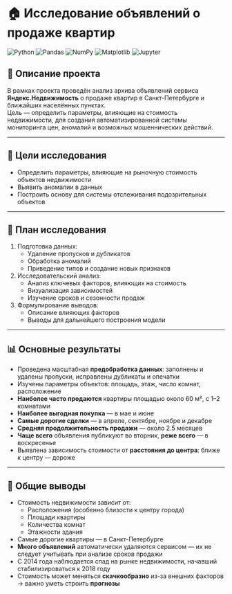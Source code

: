 # 🏠 Исследование объявлений о продаже квартир

![Python](https://img.shields.io/badge/Python-3.11-blue?logo=python)
![Pandas](https://img.shields.io/badge/Pandas-Data_Analysis-yellow?logo=pandas)
![NumPy](https://img.shields.io/badge/-NumPy-013243?logo=NumPy&logoColor=white)
![Matplotlib](https://img.shields.io/badge/Matplotlib-Visualization-orange?logo=matplotlib)
![Jupyter](https://img.shields.io/badge/Jupyter-Notebook-orange?logo=jupyter)

## 📌 Описание проекта

В рамках проекта проведён анализ архива объявлений сервиса **Яндекс.Недвижимость** о продаже квартир в Санкт-Петербурге и ближайших населённых пунктах.  
Цель — определить параметры, влияющие на стоимость недвижимости, для создания автоматизированной системы мониторинга цен, аномалий и возможных мошеннических действий.

---

## 🎯 Цели исследования

- Определить параметры, влияющие на рыночную стоимость объектов недвижимости
- Выявить аномалии в данных
- Построить основу для системы отслеживания подозрительных объектов

---

## 🧩 План исследования

1. Подготовка данных:
   - Удаление пропусков и дубликатов
   - Обработка аномалий
   - Приведение типов и создание новых признаков
2. Исследовательский анализ:
   - Анализ ключевых факторов, влияющих на стоимость
   - Визуализация зависимостей
   - Изучение сроков и сезонности продаж
3. Формулирование выводов:
   - Описание влияющих факторов
   - Выводы для дальнейшего построения модели

---

## 📊 Основные результаты

- Проведена масштабная **предобработка данных**: заполнены и удалены пропуски, исправлены дубликаты и опечатки  
- Изучены параметры объектов: площадь, этаж, число комнат, расположение  
- **Наиболее часто продаются** квартиры площадью около 60 м², с 1–2 комнатами  
- **Наиболее выгодная покупка** — в мае и июне  
- **Самые дорогие сделки** — в апреле, сентябре, ноябре и декабре  
- **Средняя продолжительность продажи** — около 2.5 месяцев  
- **Чаще всего** объявления публикуют во вторник, **реже всего** — в воскресенье  
- Выявлена зависимость стоимости от **расстояния до центра**: ближе к центру — дороже  

---

## 🧠 Общие выводы

- Стоимость недвижимости зависит от:
  - Расположения (особенно близости к центру города)
  - Площади квартиры
  - Количества комнат
  - Этажности здания
- Самые дорогие квартиры — в Санкт-Петербурге  
- **Много объявлений** автоматически удаляются сервисом — их не следует учитывать при анализе сроков продажи  
- С 2014 года наблюдается спад на рынке недвижимости, начавший стабилизироваться к 2018 году
- Стоимость может меняться **скачкообразно** из-за внешних факторов → важно уметь строить **прогнозы**

